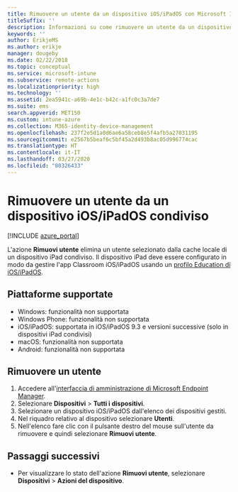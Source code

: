 ```yaml
---
title: Rimuovere un utente da un dispositivo iOS/iPadOS con Microsoft Intune
titleSuffix: ''
description: Informazioni su come rimuovere un utente da un dispositivo iOS/iPadOS condiviso con Intune.
keywords: ''
author: ErikjeMS
ms.author: erikje
manager: dougeby
ms.date: 02/22/2018
ms.topic: conceptual
ms.service: microsoft-intune
ms.subservice: remote-actions
ms.localizationpriority: high
ms.technology: ''
ms.assetid: 2ea5941c-a69b-4e1c-b42c-a1fc0c3a7de7
ms.suite: ems
search.appverid: MET150
ms.custom: intune-azure
ms.collection: M365-identity-device-management
ms.openlocfilehash: 237f2e5d1a0d6ae6a58ceb8e5f4afb5a27031195
ms.sourcegitcommit: e2567b5beaf6c5bf45a2d493b8ac05d996774cac
ms.translationtype: HT
ms.contentlocale: it-IT
ms.lasthandoff: 03/27/2020
ms.locfileid: "80326433"
---
```

# <a name="remove-a-user-from-a-shared-iosipados-device"></a>Rimuovere un utente da un dispositivo iOS/iPadOS condiviso


[!INCLUDE [azure_portal](../includes/azure_portal.md)]

L'azione **Rimuovi utente** elimina un utente selezionato dalla cache locale di un dispositivo iPad condiviso. Il dispositivo iPad deve essere configurato in modo da gestire l'app Classroom iOS/iPadOS usando un [profilo Education di iOS/iPadOS](../fundamentals/education-settings-configure-ios.md). 

## <a name="supported-platforms"></a>Piattaforme supportate

- Windows: funzionalità non supportata
- Windows Phone: funzionalità non supportata
- iOS/iPadOS: supportata in iOS/iPadOS 9.3 e versioni successive (solo in dispositivi iPad condivisi)
- macOS: funzionalità non supportata
- Android: funzionalità non supportata

## <a name="remove-a-user"></a>Rimuovere un utente

1. Accedere all'[interfaccia di amministrazione di Microsoft Endpoint Manager](https://go.microsoft.com/fwlink/?linkid=2109431).
2. Selezionare **Dispositivi** > **Tutti i dispositivi**.
3. Selezionare un dispositivo iOS/iPadOS dall'elenco dei dispositivi gestiti.
4. Nel riquadro relativo al dispositivo selezionare **Utenti**.
5. Nell'elenco fare clic con il pulsante destro del mouse sull'utente da rimuovere e quindi selezionare **Rimuovi utente**.

## <a name="next-steps"></a>Passaggi successivi

- Per visualizzare lo stato dell'azione **Rimuovi utente**, selezionare **Dispositivi** > **Azioni del dispositivo**.
